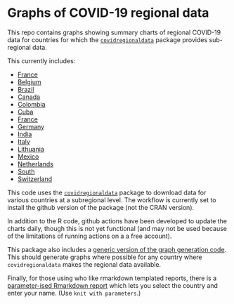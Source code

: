 # Graphs of COVID-19 regional data

This repo contains graphs showing summary charts of regional COVID-19 data
for countries for which
the [`covidregionaldata`](http://epiforecasts.io/covidregionaldata) package
provides sub-regional data.

This currently includes:

* [France](extra/Report%20France.md)
* [Belgium](extra/Report%20Belgium.md)
* [Brazil](extra/Report%20Brazil.md)
* [Canada](extra/Report%20Canada.md)
* [Colombia](extra/Report%20Colombia.md)
* [Cuba](extra/Report%20Cuba.md)
* [France](extra/Report%20France.md)
* [Germany](extra/Report%20Germany.md)
* [India](extra/Report%20India.md)
* [Italy](extra/Report%20Italy.md)
* [Lithuania](extra/Report%20Lithuania.md)
* [Mexico](extra/Report%20Mexico.md)
* [Netherlands](extra/Report%20Netherlands.md)
* [South](extra/Report%20South.md)
* [Switzerland](extra/Report%20Switzerland.md)

This code uses the
[`covidregionaldata`](http://epiforecasts.io/covidregionaldata) package
to download data for various countries at a subregional level. The workflow
is currently set to install the github version of the package (not the CRAN
version).

In addition to the R code, github actions have been developed to update the
charts daily, though this is not yet functional (and may not be used because
of the limitations of running actions on a a free account).

This package also includes a
[generic version of the graph generation code](extra/Generic_static_graphs.R).
This should generate graphs where possible for any country where 
`covidregionaldata` makes the regional data available.

Finally, for those using who like rmarkdown templated reports, there is a
[parameter-ised Rmarkdown report](extra/Country-graphs.Rmd) which lets
you select the country and enter your name. (Use `knit with parameters`.)
